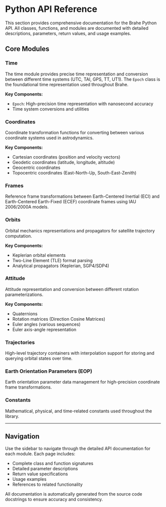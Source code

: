 # Python API Reference

This section provides comprehensive documentation for the Brahe Python API. All classes, functions, and modules are documented with detailed descriptions, parameters, return values, and usage examples.

## Core Modules

### Time
The time module provides precise time representation and conversion between different time systems (UTC, TAI, GPS, TT, UT1). The `Epoch` class is the foundational time representation used throughout Brahe.

**Key Components:**
- `Epoch`: High-precision time representation with nanosecond accuracy
- Time system conversions and utilities

### Coordinates
Coordinate transformation functions for converting between various coordinate systems used in astrodynamics.

**Key Components:**
- Cartesian coordinates (position and velocity vectors)
- Geodetic coordinates (latitude, longitude, altitude)
- Geocentric coordinates
- Topocentric coordinates (East-North-Up, South-East-Zenith)

### Frames
Reference frame transformations between Earth-Centered Inertial (ECI) and Earth-Centered Earth-Fixed (ECEF) coordinate frames using IAU 2006/2000A models.

### Orbits
Orbital mechanics representations and propagators for satellite trajectory computation.

**Key Components:**
- Keplerian orbital elements
- Two-Line Element (TLE) format parsing
- Analytical propagators (Keplerian, SGP4/SDP4)

### Attitude
Attitude representation and conversion between different rotation parameterizations.

**Key Components:**
- Quaternions
- Rotation matrices (Direction Cosine Matrices)
- Euler angles (various sequences)
- Euler axis-angle representation

### Trajectories
High-level trajectory containers with interpolation support for storing and querying orbital states over time.

### Earth Orientation Parameters (EOP)
Earth orientation parameter data management for high-precision coordinate frame transformations.

### Constants
Mathematical, physical, and time-related constants used throughout the library.

---

## Navigation

Use the sidebar to navigate through the detailed API documentation for each module. Each page includes:

- Complete class and function signatures
- Detailed parameter descriptions
- Return value specifications
- Usage examples
- References to related functionality

All documentation is automatically generated from the source code docstrings to ensure accuracy and consistency.

